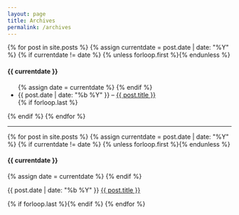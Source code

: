 ```yaml
---
layout: page
title: Archives
permalink: /archives
---
```


{% for post in site.posts %}
  {% assign currentdate = post.date | date: "%Y" %}
  {% if currentdate != date %}
    {% unless forloop.first %}</ul>{% endunless %}
   <h4 id="y{{post.date | date: "%Y"}}">{{ currentdate }}</h4>
   <ul>
    {% assign date = currentdate %}
  {% endif %}
   <li>{{ post.date | date: "%b %Y" }} – <a href="{{ site.baseurl }}{{ post.url }}">{{ post.title }}</a></li>
  {% if forloop.last %}</ul>{% endif %}
{% endfor %}

---

{% for post in site.posts %}
  {% assign currentdate = post.date | date: "%Y" %}
  {% if currentdate != date %}
    {% unless forloop.first %}{% endunless %}
   <h4 id="y{{post.date | date: "%Y"}}">{{ currentdate }}</h4>
    {% assign date = currentdate %}
  {% endif %}
   <span class="archives-list"><p>
   <span class="archives-dates">{{ post.date | date: "%b %Y" }}</span>
   <span class="archives-titles"><a href="{{ site.baseurl }}{{ post.url }}">{{ post.title }}</a></span>
   </p></span>
  {% if forloop.last %}{% endif %}
{% endfor %}